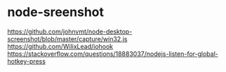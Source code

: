 # node-sreenshot

https://github.com/johnvmt/node-desktop-screenshot/blob/master/capture/win32.js
https://github.com/WilixLead/iohook
https://stackoverflow.com/questions/18883037/nodejs-listen-for-global-hotkey-press
